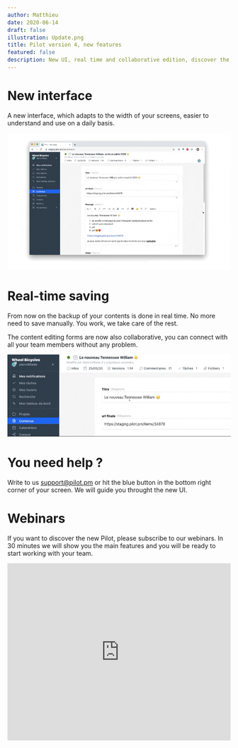 ```yaml
---
author: Matthieu
date: 2020-06-14
draft: false
illustration: Update.png
title: Pilot version 4, new features 
featured: false
description: New UI, real time and collaborative edition, discover the new Pilot. 
---
```

# New interface

A new interface, which adapts to the width of your screens, easier to understand and use on a daily basis.

![responsive.gif](responsive.gif)


# Real-time saving

From now on the backup of your contents is done in real time. No more need to save manually. You work, we take care of the rest.

The content editing forms are now also collaborative, you can connect with all your team members without any problem.

![realtime.gif](realtime.gif)

# You need help ?

Write to us support@pilot.pm or hit the blue button in the bottom right corner of your screen. We will guide you throught the new UI.

# Webinars

If you want to discover the new Pilot, please subscribe to our webinars. In 30 minutes we will show you the main features and you will be ready to start working with your team.

<iframe width="100%" height="400" frameborder="0" src="https://app.livestorm.co/p/b155b680-1f96-435f-b270-e4c89350a24e/form" title="Pilot : Tout comprendre pour rejoindre rapidement une équipe existante | Pilotpm"></iframe>